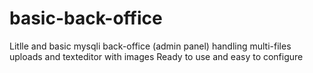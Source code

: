# basic-back-office
Litlle and basic mysqli back-office (admin panel) handling multi-files uploads and texteditor with images
Ready to use and easy to configure
